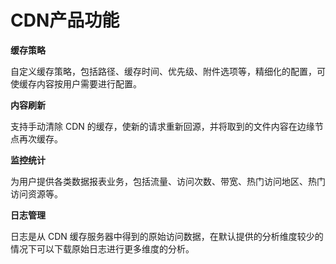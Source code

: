 ---
---

# CDN产品功能

**缓存策略**

自定义缓存策略，包括路径、缓存时间、优先级、附件选项等，精细化的配置，可使缓存内容按用户需要进行配置。

**内容刷新**

支持手动清除 CDN 的缓存，使新的请求重新回源，并将取到的文件内容在边缘节点再次缓存。

**监控统计**

为用户提供各类数据报表业务，包括流量、访问次数、带宽、热门访问地区、热门访问资源等。

**日志管理**

日志是从 CDN 缓存服务器中得到的原始访问数据，在默认提供的分析维度较少的情况下可以下载原始日志进行更多维度的分析。